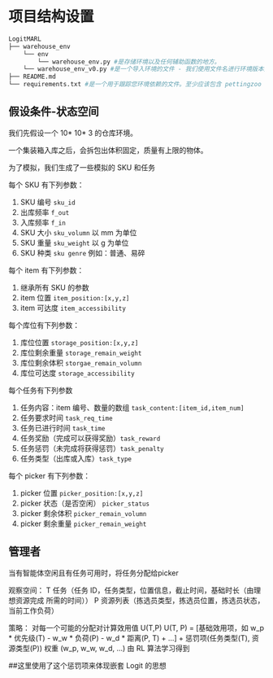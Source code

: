 # 项目结构设置

```python
LogitMARL
├── warehouse_env
    └── env
        └── warehouse_env.py #是存储环境以及任何辅助函数的地方。
    └── warehouse_env_v0.py #是一个导入环境的文件 - 我们使用文件名进行环境版本控制
├── README.md
└── requirements.txt #是一个用于跟踪您环境依赖的文件。至少应该包含 pettingzoo 。请通过 == 对所有依赖进行版本控制。
```
## 假设条件-状态空间
我们先假设一个 10* 10* 3 的仓库环境。

一个集装箱入库之后，会拆包出体积固定，质量有上限的物体。

为了模拟，我们生成了一些模拟的 SKU 和任务

每个 SKU 有下列参数：
1. SKU 编号 `sku_id`
2. 出库频率 `f_out`
3. 入库频率 `f_in`
4. SKU 大小 `sku_volumn` 以 mm 为单位
5. SKU 重量 `sku_weight` 以 g 为单位
6. SKU 种类 `sku genre` 例如：普通、易碎

每个 item 有下列参数：
1. 继承所有 SKU 的参数
2. item 位置 `item_position:[x,y,z]`
3. item 可达度 `item_accessibility`

每个库位有下列参数：
1. 库位位置 `storage_position:[x,y,z]`
2. 库位剩余重量 `storage_remain_weight`
3. 库位剩余体积 `storgae_remain_volumn`
4. 库位可达度 `storage_accessibility`

每个任务有下列参数
1. 任务内容：item 编号、数量的数组 `task_content:[item_id,item_num]`
2. 任务要求时间 `task_req_time`
3. 任务已进行时间 `task_time`
4. 任务奖励（完成可以获得奖励）`task_reward`
5. 任务惩罚（未完成将获得惩罚）`task_penalty`
6. 任务类型（出库或入库）`task_type`

每个 picker 有下列参数：
1. picker 位置 `picker_position:[x,y,z]`
2. picker 状态（是否空闲） `picker_status`
3. picker 剩余体积 `picker_remain_volumn`
4. picker 剩余重量 `picker_remain_weight`


## 管理者
当有智能体空闲且有任务可用时，将任务分配给picker

观察空间：
T 任务（任务 ID，任务类型，位置信息，截止时间，基础时长（由理想资源完成 所需的时间））
P 资源列表（拣选员类型，拣选员位置，拣选员状态，当前工作负荷）

策略：
对每一个可能的分配对计算效用值 U(T,P)
U(T, P) = [基础效用项，如 w_p * 优先级(T) - w_w * 负荷(P) - w_d * 距离(P, T) + ...] + 惩罚项(任务类型(T), 资源类型(P))
权重 (w_p, w_w, w_d, ...) 由 RL 算法学习得到

##这里使用了这个惩罚项来体现嵌套 Logit 的思想